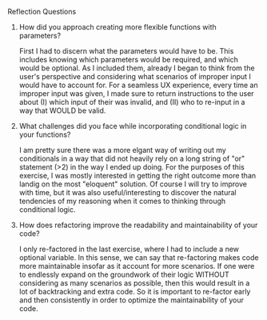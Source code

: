 Reflection Questions

1. How did you approach creating more flexible functions with parameters?

    First I had to discern what the parameters would have to be. This includes knowing which parameters would be required,
    and which would be optional. As I included them, already I began to think from the user's perspective
    and considering what scenarios of improper input I would have to account for. For a seamless UX experience,
    every time an improper input was given, I made sure to return instructions to the user about
    (I) which input of their was invalid, and (II) who to re-input in a way that WOULD be valid.

2. What challenges did you face while incorporating conditional logic in your functions?

    I am pretty sure there was a more elgant way of writing out my conditionals in a way that did not heavily rely on
    a long string of "or" statement (>2) in the way I ended up doing. For the purposes of this exercise, I was mostly
    interested in getting the right outcome more than landig on the most "eloquent" solution. Of course I will try to
    improve with time, but it was also useful/interesting to discover the natural tendencies of my reasoning
    when it comes to thinking through conditional logic.

3. How does refactoring improve the readability and maintainability of your code?

    I only re-factored in the last exercise, where I had to include a new optional variable. In this sense, we can
    say that re-factoring makes code more maintainable insofar as it account for more scenarios. If one were to endlessly
    expand on the groundwork of their logic WITHOUT considering as many scenarios as possible, then this would result in a lot
    of backtracking and extra code. So it is important to re-factor early and then consistently in order to optimize
    the maintainability of your code.